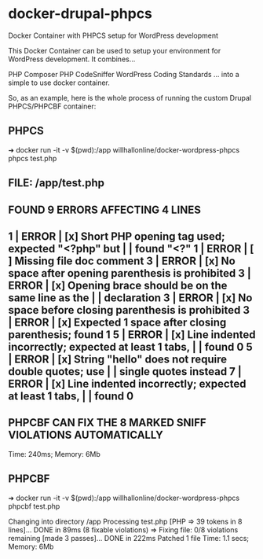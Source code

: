 # docker-drupal-phpcs

Docker Container with PHPCS setup for WordPress development

This Docker Container can be used to setup your environment for WordPress development. It combines...

PHP
Composer
PHP CodeSniffer
WordPress Coding Standards
... into a simple to use docker container.

So, as an example, here is the whole process of running the custom Drupal PHPCS/PHPCBF container:

## PHPCS

➜ docker run -it -v $(pwd):/app willhallonline/docker-wordpress-phpcs phpcs test.php

FILE: /app/test.php
----------------------------------------------------------------------
FOUND 9 ERRORS AFFECTING 4 LINES
----------------------------------------------------------------------
 1 | ERROR | [x] Short PHP opening tag used; expected "<?php" but
   |       |     found "<?"
 1 | ERROR | [ ] Missing file doc comment
 3 | ERROR | [x] No space after opening parenthesis is prohibited
 3 | ERROR | [x] Opening brace should be on the same line as the
   |       |     declaration
 3 | ERROR | [x] No space before closing parenthesis is prohibited
 3 | ERROR | [x] Expected 1 space after closing parenthesis; found 1
 5 | ERROR | [x] Line indented incorrectly; expected at least 1 tabs,
   |       |     found 0
 5 | ERROR | [x] String "hello" does not require double quotes; use
   |       |     single quotes instead
 7 | ERROR | [x] Line indented incorrectly; expected at least 1 tabs,
   |       |     found 0
----------------------------------------------------------------------
PHPCBF CAN FIX THE 8 MARKED SNIFF VIOLATIONS AUTOMATICALLY
----------------------------------------------------------------------

Time: 240ms; Memory: 6Mb

## PHPCBF

➜ docker run -it -v $(pwd):/app willhallonline/docker-wordpress-phpcs phpcbf test.php

Changing into directory /app
Processing test.php [PHP => 39 tokens in 8 lines]... DONE in 89ms (8 fixable violations)
        => Fixing file: 0/8 violations remaining [made 3 passes]... DONE in 222ms
Patched 1 file
Time: 1.1 secs; Memory: 6Mb
